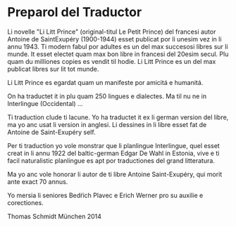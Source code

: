 # Preparol del Traductor

Li novelle "Li Litt Prince" (original-titul Le Petit Prince) del francesi autor Antoine de SaintExupéry (1900-1944) esset publicat por li unesim vez in li annu 1943. Ti modern fabul por adultes
es un del max succesosi libres sur li munde. It esset electet quam max bon libre in francesi del 20esim secul. Plu quam du milliones copies es vendit til hodie. Li Litt Prince es un del max publicat
libres sur lit tot munde.

Li Litt Prince es egardat quam un manifeste por amicitá e humanitá.

On ha traductet it in plu quam 250 lingues e dialectes. Ma til nu ne in Interlingue (Occidental) ...

Ti traduction clude ti lacune. Yo ha traductet it ex li german version del libre, ma yo anc usat li version in anglesi. Li dessines in li libre esset fat de Antoine de Saint-Exupéry self.

Per ti traduction yo vole monstrar que li planlingue Interlingue, quel esset creat in li annu 1922 del baltic-german Edgar De Wahl in Estonia, vive e ti facil naturalistic planlingue es apt por
traductiones del grand litteratura.

Ma yo anc vole honorar li autor de ti libre Antoine Saint-Exupéry, qui morit ante exact 70 annus.

Yo mersia li seniores Bedŕich Plavec e Erich Werner pro su auxilie e corectiones.

Thomas Schmidt
München 2014